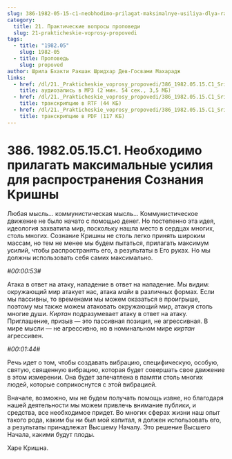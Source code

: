 ```yaml
---
slug: 386-1982-05-15-c1-neobhodimo-prilagat-maksimalnye-usiliya-dlya-rasprostraneniya-soznaniya-krishny
category:
  title: 21. Практические вопросы проповеди
  slug: 21-prakticheskie-voprosy-propovedi
tags:
  - title: "1982.05"
    slug: 1982-05
  - title: Проповедь
    slug: propoved
author: Шрила Бхакти Ракшак Шридхар Дев-Госвами Махарадж
links:
  - href: /dl/21._Prakticheskie_voprosy_propovedi/386_1982.05.15.C1_SridharMj_Neobhodimo_prilagat_maksimalnye_usilija_dlja_rasprostranenija_Soznanija_Krishny.mp3
    title: аудиозапись в MP3 (2 мин. 54 сек., 3,5 МБ)
  - href: /dl/21._Prakticheskie_voprosy_propovedi/386_1982.05.15.C1_SridharMj_Neobhodimo_prilagat_maksimalnye_usilija_dlja_rasprostranenija_Soznanija_Krishny.rtf
    title: транскрипцию в RTF (44 КБ)
  - href: /dl/21._Prakticheskie_voprosy_propovedi/386_1982.05.15.C1_SridharMj_Neobhodimo_prilagat_maksimalnye_usilija_dlja_rasprostranenija_Soznanija_Krishny.pdf
    title: транскрипцию в PDF (117 КБ)
---
```


# 386. 1982.05.15.C1. Необходимо прилагать максимальные усилия для распространения Сознания Кришны

Любая мысль… коммунистическая мысль… Коммунистическое движение не было начато с помощью денег. Но постепенно эта идея, идеология захватила мир, поскольку нашла место в сердцах многих, столь многих. Сознание Кришны не столь легко принять широким массам, но тем не менее мы будем пытаться, прилагать максимум усилий, чтобы распространять его, а результаты в Его руках. Но мы должны использовать себя самих максимально.

*#00:00:53#*

Атака в ответ на атаку, нападение в ответ на нападение. Мы видим: окружающий мир атакует нас, атака *майи* в различных формах. Если мы пассивны, то временами мы можем оказаться в проигрыше, поэтому мы также можем атаковать окружающий мир, атакуя столь многие души. *Киртан* подразумевает атаку в ответ на атаку. Приглашение, призыв — это пассивная позиция, не агрессивная. В мире мысли — не агрессивно, но в номинальном мире *киртан* агрессивен.

*#00:01:44#*

Речь идет о том, чтобы создавать вибрацию, специфическую, особую, святую, священную вибрацию, которая будет совершать свое движение в этом измерении. Она будет запечатлена в памяти столь многих людей, которые соприкоснутся с этой вибрацией.

Вначале, возможно, мы не будем получать помощь извне, но благодаря нашей деятельности мы можем привлечь внимание публики, и средства, все необходимое придет. Во многих сферах жизни наш опыт такого рода, каким бы ни был мой капитал, я должен использовать его, а результаты принадлежат Высшему Началу. Это решение Высшего Начала, какими будут плоды.

Харе Кришна.

